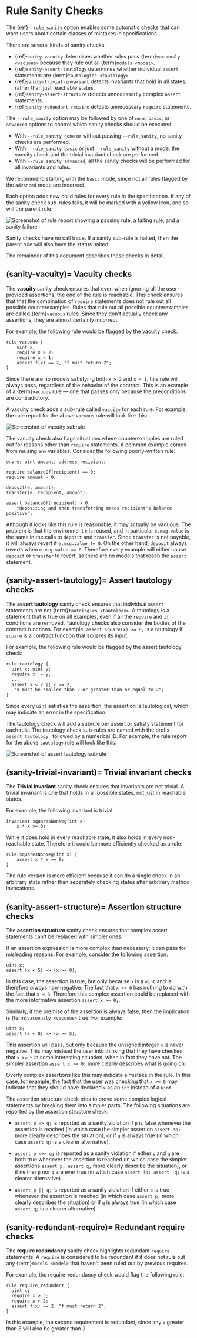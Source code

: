 Rule Sanity Checks
==================
The {ref}`--rule_sanity` option enables some automatic checks that can warn users
about certain classes of mistakes in specifications.

There are several kinds of sanity checks:

 * {ref}`sanity-vacuity` determines whether rules pass {term}`vacuously <vacuous>` because they rule out all {term}`models <model>`.
 * {ref}`sanity-assert-tautology` determines whether individual `assert` statements are {term}`tautologies <tautology>`.
 * {ref}`sanity-trivial-invariant` detects invariants that hold in all states, rather than just reachable states.
 * {ref}`sanity-assert-structure` detects unnecessarily complex `assert` statements.
 * {ref}`sanity-redundant-require` detects unnecessary `require` statements.

The `--rule_sanity` option may be followed by one of `none`, `basic`, or
`advanced` options to control which sanity checks should be executed:
 * With `--rule_sanity none` or without passing `--rule_sanity`, no sanity
   checks are performed.
 * With `--rule_sanity basic` or just `--rule_sanity` without a mode, the
   vacuity check and the trivial invariant check are performed.
 * With `--rule_sanity advanced`, all the sanity checks will be performed for
   all invariants and rules.

We recommend starting with the `basic` mode, since not all rules flagged by the
`advanced` mode are incorrect.

Each option adds new child rules for every rule in the specification.  If any of the sanity check sub-rules fails, it will be marked with a yellow icon, and so will the parent rule:

![Screenshot of rule report showing a passing rule, a failing rule, and a sanity failure](sanity-icons.png)

Sanity checks have no call trace.  If a sanity sub-rule is halted, then the parent rule will also have the status halted.

The remainder of this document describes these checks in detail.

(sanity-vacuity)=
Vacuity checks
--------------

The **vacuity** sanity check ensures that even when ignoring all the
user-provided assertions, the end of the rule is reachable. This check ensures
that that the combination of `require` statements does not rule out all
possible counterexamples.  Rules that rule out all possible counterexamples
are called {term}`vacuous` rules.  Since they don't actually check any
assertions, they are almost certainly incorrect.

For example, the following rule would be flagged by the vacuity check:
```cvl
rule vacuous {
    uint x;
    require x > 2;
    require x < 1;
    assert f(x) == 2, "f must return 2";
}
```

Since there are no models satisfying both `x > 2` and `x < 1`, this rule
will always pass, regardless of the behavior of the contract.  This is an
example of a {term}`vacuous` rule &mdash; one that passes only because the
preconditions are contradictory.

A vacuity check adds a sub-rule called `vacuity` for each rule.  For example, the rule report for the above `vacuous` rule will look like this:

![Screenshot of vacuity subrule](vacuity_subrule.png)

The vacuity check also flags situations where counterexamples are ruled
out for reasons other than `require` statements.  A common example comes from
reusing `env` variables.  Consider the following poorly-written rule:

```cvl
env e; uint amount; address recipient;

require balanceOf(recipient) == 0;
require amount > 0;

deposit(e, amount);
transfer(e, recipient, amount);

assert balanceOf(recipient) > 0,
    "depositing and then transferring makes recipient's balance positive";
```

Although it looks like this rule is reasonable, it may actually be vacuous.
The problem is that the environment `e` is reused, and in particular
`e.msg.value` is the same in the calls to `deposit` and `transfer`.  Since
`transfer` is not payable, it will always revert if `e.msg.value != 0`.  On the
other hand, `deposit` always reverts when `e.msg.value == 0`.  Therefore every
example will either cause `deposit` or `transfer` to revert, so there are no
models that reach the `assert` statement.

(sanity-assert-tautology)=
Assert tautology checks
---------------------

The **assert tautology** sanity check ensures that individual `assert` statements
are not {term}`tautologies <tautology>`.  A tautology is a statement that is
true on all examples, even if all the `require` and `if` conditions are
removed. Tautology checks also consider the bodies of the contract functions. For
example, `assert square(x) >= 0;` is a tautology if `square` is a contract
function that squares its input.

For example, the following rule would be flagged by the assert tautology check:

```cvl
rule tautology {
  uint x; uint y;
  require x != y;
  ...
  assert x < 2 || x >= 2,
   "x must be smaller than 2 or greater than or equal to 2";
}
```

Since every `uint` satisfies the assertion, the assertion is tautological, which
may indicate an error in the specification.

The tautology check will add a subrule per assert or satisfy statement for each rule.  The tautology check sub-rules are named with the prefix `assert_tautology_` followed by a numerical ID.  For example, the rule report for the above `tautology` rule will look like this:

![Screenshot of assert tautology subrule](tautology_subrule.png)

(sanity-trivial-invariant)=
Trivial invariant checks
------------------------

The **Trivial invariant** sanity check ensures that invariants are not trivial.
A trivial invariant is one that holds in all possible states, not just in
reachable states.

For example, the following invariant is trivial:

```cvl
invariant squaresNonNeg(int x)
    x * x >= 0;
```

While it does hold in every reachable state, it also holds in every
non-reachable state.  Therefore it could be more efficiently checked as a rule:

```cvl
rule squaresNonNeg(int x) {
    assert x * x >= 0;
}
```

The rule version is more efficient because it can do a single check in an
arbitrary state rather than separately checking states after arbitrary method
invocations.

(sanity-assert-structure)=
Assertion structure checks
--------------------------

The **assertion structure** sanity check ensures that complex assert statements
can't be replaced with simpler ones.

If an assertion expression is more complex than necessary, it can pass for
misleading reasons.  For example, consider the following assertion:

```cvl
uint x;
assert (x < 5) => (x >= 0);
```

In this case, the assertion is true, but only because `x` is a `uint` and is
therefore *always* non-negative.  The fact that `x >= 0` has nothing to do with
the fact that `x < 5`.  Therefore this complex assertion could be replaced with
the more informative assertion `assert x >= 0;`.

Similarly, if the premise of the assertion is always false, then the implication
is {term}`vacuously <vacuous>` true.  For example:

```cvl
uint x;
assert (x < 0) => (x >= 5);
```

This assertion will pass, but only because the unsigned integer `x` is never
negative.  This may mislead the user into thinking that they have checked that
`x >= 5` in some interesting situation, when in fact they have not.  The simpler
assertion `assert x >= 0;` more clearly describes what is going on.

Overly complex assertions like this may indicate a mistake in the rule.  In this
case, for example, the fact that the user was checking that `x >= 0` may
indicate that they should have declared `x` as an `int` instead of a `uint`.

The assertion structure check tries to prove some complex logical statements by
breaking them into simpler parts.  The following situations are reported by the
assertion structure check:

* `assert p => q;` is reported as a sanity violation if `p` is false whenever the
  assertion is reached (in which case the simpler assertion `assert !p;` more
  clearly describes the situation), or if `q` is always true (in which case
  `assert q;` is a clearer alternative).

* `assert p <=> q;` is reported as a sanity violation if either `p` and `q` are
  both true whenever the assertion is reached (in which case the simpler
  assertions `assert p; assert q;` more clearly describe the situation), or if
  neither `p` nor `q` are ever true (in which case `assert !p; assert !q;` is a
  clearer alternative).

* `assert p || q;` is reported as a sanity violation if either `p` is true
  whenever the assertion is reached
  (in which case `assert p;` more clearly describes the situation) or if `q` is
  always true (in which case `assert q;` is a clearer alternative).

(sanity-redundant-require)=
Redundant require checks
------------------------

The **require redundancy** sanity check highlights redundant `require` statements.
A `require` is considered to be redundant if it does not rule out any {term}`models <model>`
that haven't been ruled out by previous requires.

For example, the require-redundancy check would flag the following rule:
```cvl
rule require_redundant {
  uint x;
  require x > 3;
  require x > 2;
  assert f(x) == 2, "f must return 2";
}
```

In this example, the second requirement is redundant, since any `x` greater
than 3 will also be greater than 2.

